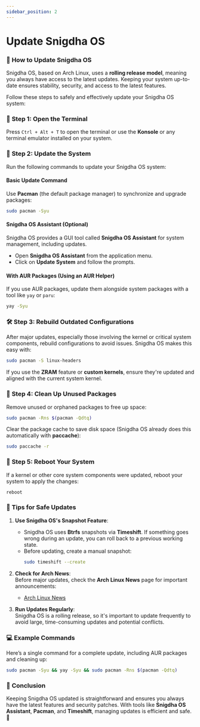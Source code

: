 ```yaml
---
sidebar_position: 2
---
```


# Update Snigdha OS

### 🔄 **How to Update Snigdha OS**

Snigdha OS, based on Arch Linux, uses a **rolling release model**, meaning you always have access to the latest updates. Keeping your system up-to-date ensures stability, security, and access to the latest features.

Follow these steps to safely and effectively update your Snigdha OS system:



### 🔧 **Step 1: Open the Terminal**

Press `Ctrl + Alt + T` to open the terminal or use the **Konsole** or any terminal emulator installed on your system.



### 🔄 **Step 2: Update the System**

Run the following commands to update your Snigdha OS system:

#### **Basic Update Command**  
Use **Pacman** (the default package manager) to synchronize and upgrade packages:
```bash
sudo pacman -Syu
```

#### **Snigdha OS Assistant (Optional)**  
Snigdha OS provides a GUI tool called **Snigdha OS Assistant** for system management, including updates.  
- Open **Snigdha OS Assistant** from the application menu.
- Click on **Update System** and follow the prompts.

#### **With AUR Packages (Using an AUR Helper)**  
If you use AUR packages, update them alongside system packages with a tool like `yay` or `paru`:
```bash
yay -Syu
```



### 🛠️ **Step 3: Rebuild Outdated Configurations**

After major updates, especially those involving the kernel or critical system components, rebuild configurations to avoid issues. Snigdha OS makes this easy with:
```bash
sudo pacman -S linux-headers
```

If you use the **ZRAM** feature or **custom kernels**, ensure they're updated and aligned with the current system kernel.



### 🧹 **Step 4: Clean Up Unused Packages**

Remove unused or orphaned packages to free up space:
```bash
sudo pacman -Rns $(pacman -Qdtq)
```

Clear the package cache to save disk space (Snigdha OS already does this automatically with **paccache**):
```bash
sudo paccache -r
```



### 🚀 **Step 5: Reboot Your System**

If a kernel or other core system components were updated, reboot your system to apply the changes:
```bash
reboot
```



### 🌟 **Tips for Safe Updates**

1. **Use Snigdha OS's Snapshot Feature**:
   - Snigdha OS uses **Btrfs** snapshots via **Timeshift**. If something goes wrong during an update, you can roll back to a previous working state.
   - Before updating, create a manual snapshot:
     ```bash
     sudo timeshift --create
     ```

2. **Check for Arch News**:  
   Before major updates, check the **Arch Linux News** page for important announcements:
   - [Arch Linux News](https://archlinux.org/news/)

3. **Run Updates Regularly**:  
   Snigdha OS is a rolling release, so it's important to update frequently to avoid large, time-consuming updates and potential conflicts.



### 💻 **Example Commands**

Here’s a single command for a complete update, including AUR packages and cleaning up:
```bash
sudo pacman -Syu && yay -Syu && sudo pacman -Rns $(pacman -Qdtq)
```



### 🎉 **Conclusion**

Keeping Snigdha OS updated is straightforward and ensures you always have the latest features and security patches. With tools like **Snigdha OS Assistant**, **Pacman**, and **Timeshift**, managing updates is efficient and safe. 🚀